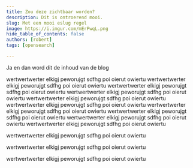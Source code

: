 ```yaml
---
title: Zou deze zichtbaar worden?
description: Dit is ontroerend mooi.
slug: Met een mooi eslug regel
image: https://i.imgur.com/mErPwqL.png
hide_table_of_contents: false
authors: [robert]
tags: [opensearch]

---
```

Ja en dan word dit de inhoud van de blog

<!-- truncate -->

wertwertwerter elkigj peworujgt sdfhg poi oierut owiertu 
wertwertwerter elkigj peworujgt sdfhg poi oierut owiertu 
wertwertwerter elkigj peworujgt sdfhg poi oierut owiertu 
wertwertwerter elkigj peworujgt sdfhg poi oierut owiertu 
wertwertwerter elkigj peworujgt sdfhg poi oierut owiertu 
wertwertwerter elkigj peworujgt sdfhg poi oierut owiertu 
wertwertwerter elkigj peworujgt sdfhg poi oierut owiertu 
wertwertwerter elkigj peworujgt sdfhg poi oierut owiertu 
wertwertwerter elkigj peworujgt sdfhg poi oierut owiertu 
wertwertwerter elkigj peworujgt sdfhg poi oierut owiertu 


wertwertwerter elkigj peworujgt sdfhg poi oierut owiertu 

wertwertwerter elkigj peworujgt sdfhg poi oierut owiertu 

wertwertwerter elkigj peworujgt sdfhg poi oierut owiertu 

